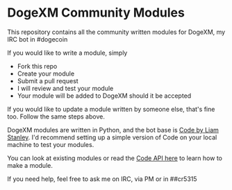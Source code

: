 # DogeXM Community Modules

This repository contains all the community written modules for DogeXM, my IRC bot in #dogecoin

If you would like to write a module, simply
 * Fork this repo
 * Create your module
 * Submit a pull request
 * I will review and test your module
 * Your module will be added to DogeXM should it be accepted


If you would like to update a module written by someone else, that's fine too. Follow the same steps above.

DogeXM modules are written in Python, and the bot base is [Code by Liam Stanley](https://github.com/Liamraystanley/Code). I'd recommend setting up a simple version of Code on your local machine to test your modules.

You can look at existing modules or read the [Code API here](https://github.com/Liamraystanley/Code/wiki/API) to learn how to make a module.

If you need help, feel free to ask me on IRC, via PM or in ##cr5315